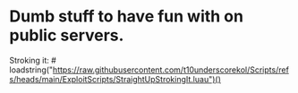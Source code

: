 # Dumb stuff to have fun with on public servers.
Stroking it: # loadstring("https://raw.githubusercontent.com/t10underscorekol/Scripts/refs/heads/main/ExploitScripts/StraightUpStrokingIt.luau")()
